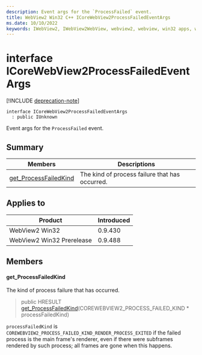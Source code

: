 ```yaml
---
description: Event args for the `ProcessFailed` event.
title: WebView2 Win32 C++ ICoreWebView2ProcessFailedEventArgs
ms.date: 10/10/2022
keywords: IWebView2, IWebView2WebView, webview2, webview, win32 apps, win32, edge, ICoreWebView2, ICoreWebView2Controller, browser control, edge html, ICoreWebView2ProcessFailedEventArgs
---
```


# interface ICoreWebView2ProcessFailedEventArgs

[!INCLUDE [deprecation-note](../includes/deprecation-note.md)]

```
interface ICoreWebView2ProcessFailedEventArgs
  : public IUnknown
```

Event args for the `ProcessFailed` event.

## Summary

 Members                        | Descriptions
--------------------------------|---------------------------------------------
[get_ProcessFailedKind](#get_processfailedkind) | The kind of process failure that has occurred.

## Applies to

Product                         | Introduced
--------------------------------|---------------------------------------------
WebView2 Win32            |    0.9.430
WebView2 Win32 Prerelease |    0.9.488

## Members

#### get_ProcessFailedKind

The kind of process failure that has occurred.

> public HRESULT [get_ProcessFailedKind](#get_processfailedkind)(COREWEBVIEW2_PROCESS_FAILED_KIND * processFailedKind)

`processFailedKind` is `COREWEBVIEW2_PROCESS_FAILED_KIND_RENDER_PROCESS_EXITED` if the failed process is the main frame's renderer, even if there were subframes rendered by such process; all frames are gone when this happens.

